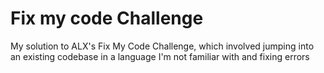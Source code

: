 # Fix my code Challenge

My solution to ALX's Fix My Code Challenge, which involved jumping into an existing codebase in a language I'm not familiar with and fixing errors
